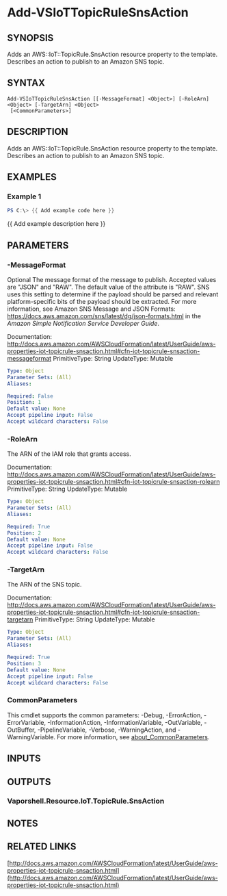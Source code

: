 # Add-VSIoTTopicRuleSnsAction

## SYNOPSIS
Adds an AWS::IoT::TopicRule.SnsAction resource property to the template.
Describes an action to publish to an Amazon SNS topic.

## SYNTAX

```
Add-VSIoTTopicRuleSnsAction [[-MessageFormat] <Object>] [-RoleArn] <Object> [-TargetArn] <Object>
 [<CommonParameters>]
```

## DESCRIPTION
Adds an AWS::IoT::TopicRule.SnsAction resource property to the template.
Describes an action to publish to an Amazon SNS topic.

## EXAMPLES

### Example 1
```powershell
PS C:\> {{ Add example code here }}
```

{{ Add example description here }}

## PARAMETERS

### -MessageFormat
Optional The message format of the message to publish.
Accepted values are "JSON" and "RAW".
The default value of the attribute is "RAW".
SNS uses this setting to determine if the payload should be parsed and relevant platform-specific bits of the payload should be extracted.
For more information, see Amazon SNS Message and JSON Formats: https://docs.aws.amazon.com/sns/latest/dg/json-formats.html in the *Amazon Simple Notification Service Developer Guide*.

Documentation: http://docs.aws.amazon.com/AWSCloudFormation/latest/UserGuide/aws-properties-iot-topicrule-snsaction.html#cfn-iot-topicrule-snsaction-messageformat
PrimitiveType: String
UpdateType: Mutable

```yaml
Type: Object
Parameter Sets: (All)
Aliases:

Required: False
Position: 1
Default value: None
Accept pipeline input: False
Accept wildcard characters: False
```

### -RoleArn
The ARN of the IAM role that grants access.

Documentation: http://docs.aws.amazon.com/AWSCloudFormation/latest/UserGuide/aws-properties-iot-topicrule-snsaction.html#cfn-iot-topicrule-snsaction-rolearn
PrimitiveType: String
UpdateType: Mutable

```yaml
Type: Object
Parameter Sets: (All)
Aliases:

Required: True
Position: 2
Default value: None
Accept pipeline input: False
Accept wildcard characters: False
```

### -TargetArn
The ARN of the SNS topic.

Documentation: http://docs.aws.amazon.com/AWSCloudFormation/latest/UserGuide/aws-properties-iot-topicrule-snsaction.html#cfn-iot-topicrule-snsaction-targetarn
PrimitiveType: String
UpdateType: Mutable

```yaml
Type: Object
Parameter Sets: (All)
Aliases:

Required: True
Position: 3
Default value: None
Accept pipeline input: False
Accept wildcard characters: False
```

### CommonParameters
This cmdlet supports the common parameters: -Debug, -ErrorAction, -ErrorVariable, -InformationAction, -InformationVariable, -OutVariable, -OutBuffer, -PipelineVariable, -Verbose, -WarningAction, and -WarningVariable. For more information, see [about_CommonParameters](http://go.microsoft.com/fwlink/?LinkID=113216).

## INPUTS

## OUTPUTS

### Vaporshell.Resource.IoT.TopicRule.SnsAction
## NOTES

## RELATED LINKS

[http://docs.aws.amazon.com/AWSCloudFormation/latest/UserGuide/aws-properties-iot-topicrule-snsaction.html](http://docs.aws.amazon.com/AWSCloudFormation/latest/UserGuide/aws-properties-iot-topicrule-snsaction.html)


